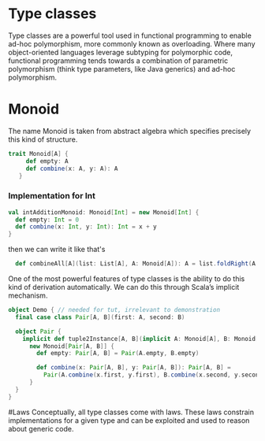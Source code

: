 # Type classes

Type classes are a powerful tool used in functional programming to enable ad-hoc polymorphism, more commonly known as overloading.
 Where many object-oriented languages leverage subtyping for polymorphic code, functional programming tends towards a combination of parametric polymorphism (think type parameters, like Java generics) and ad-hoc polymorphism.
# Monoid 
The name Monoid is taken from abstract algebra which specifies precisely this kind of structure.

```scala
trait Monoid[A] {
     def empty: A
     def combine(x: A, y: A): A
   } 
```
### Implementation for Int
````scala
val intAdditionMonoid: Monoid[Int] = new Monoid[Int] {
  def empty: Int = 0
  def combine(x: Int, y: Int): Int = x + y
}
````

then we can write it like that's
````scala
  def combineAll[A](list: List[A], A: Monoid[A]): A = list.foldRight(A.empty)(A.combine)
````
 One of the most powerful features of type classes is the ability to do this kind of derivation automatically. We can do this through Scala’s implicit mechanism.
````scala
object Demo { // needed for tut, irrelevant to demonstration
  final case class Pair[A, B](first: A, second: B)

  object Pair {
    implicit def tuple2Instance[A, B](implicit A: Monoid[A], B: Monoid[B]): Monoid[Pair[A, B]] =
      new Monoid[Pair[A, B]] {
        def empty: Pair[A, B] = Pair(A.empty, B.empty)

        def combine(x: Pair[A, B], y: Pair[A, B]): Pair[A, B] =
          Pair(A.combine(x.first, y.first), B.combine(x.second, y.second))
      }
  }
}
````
#Laws
Conceptually, all type classes come with laws. These laws constrain implementations for a given type and can be exploited and used to reason about generic code.



